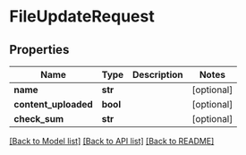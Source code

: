 # FileUpdateRequest


## Properties
Name | Type | Description | Notes
------------ | ------------- | ------------- | -------------
**name** | **str** |  | [optional] 
**content_uploaded** | **bool** |  | [optional] 
**check_sum** | **str** |  | [optional] 

[[Back to Model list]](../README.md#documentation-for-models) [[Back to API list]](../README.md#documentation-for-api-endpoints) [[Back to README]](../README.md)


